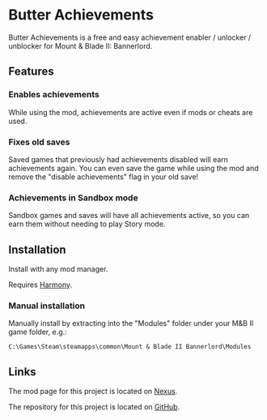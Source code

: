 # Butter Achievements

Butter Achievements is a free and easy achievement enabler / unlocker / unblocker for Mount & Blade II: Bannerlord.

## Features

### Enables achievements

While using the mod, achievements are active even if mods or cheats are used.

### Fixes old saves

Saved games that previously had achievements disabled will earn achievements again. You can even save the game while using the mod and remove the "disable achievements" flag in your old save!

### Achievements in Sandbox mode

Sandbox games and saves will have all achievements active, so you can earn them without needing to play Story mode.

## Installation

Install with any mod manager.

Requires [Harmony](https://www.nexusmods.com/mountandblade2bannerlord/mods/2006).

### Manual installation

Manually install by extracting into the "Modules" folder under your M&B II game folder, e.g.:

`C:\Games\Steam\steamapps\common\Mount & Blade II Bannerlord\Modules`

## Links

The mod page for this project is located on [Nexus](https://www.nexusmods.com/mountandblade2bannerlord/mods/4201).

The repository for this project is located on [GitHub](https://github.com/jzebedee/ButterAchievements).
